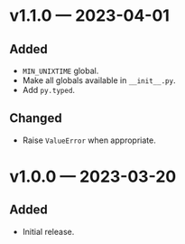 
<a id='changelog-v1.1.0'></a>
# v1.1.0 — 2023-04-01

## Added

- `MIN_UNIXTIME` global.
- Make all globals available in `__init__.py`.
- Add `py.typed`.

## Changed

- Raise `ValueError` when appropriate.

<a id='changelog-v1.0.0'></a>
# v1.0.0 — 2023-03-20

## Added

- Initial release.
